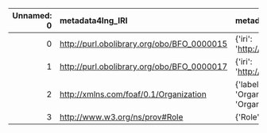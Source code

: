 |   Unnamed: 0 | metadata4Ing_IRI                           | metadata4Ing_DESC                                                                                | OBI_IRI                                    | OBI_DESC                                              |
|-------------:|:-------------------------------------------|:-------------------------------------------------------------------------------------------------|:-------------------------------------------|:------------------------------------------------------|
|            0 | http://purl.obolibrary.org/obo/BFO_0000015 | {'iri': 'http://purl.obolibrary.org/obo/BFO_0000015'}                                            | http://purl.obolibrary.org/obo/BFO_0000015 | {'iri': 'http://purl.obolibrary.org/obo/BFO_0000015'} |
|            1 | http://purl.obolibrary.org/obo/BFO_0000017 | {'iri': 'http://purl.obolibrary.org/obo/BFO_0000017'}                                            | http://purl.obolibrary.org/obo/BFO_0000017 | {'iri': 'http://purl.obolibrary.org/obo/BFO_0000017'} |
|            2 | http://xmlns.com/foaf/0.1/Organization     | {'label': 'Organization', 'prefLabel': 'Organisation', 'altLabel': None, 'name': 'Organization'} | http://purl.obolibrary.org/obo/OBI_0000245 | {'label': 'Organization'}                             |
|            3 | http://www.w3.org/ns/prov#Role             | {'Role'}                                                                                         | http://purl.obolibrary.org/obo/BFO_0000023 | {'label': 'Role', 'prefLabel': 'Role'}                |